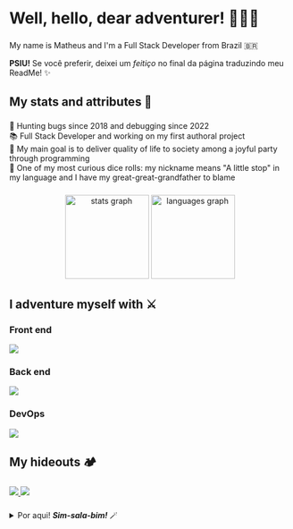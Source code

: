 <h1 align="left">Well, hello, dear adventurer! 👋🧙🏻‍</h1>

###

<p align="left">My name is Matheus and I'm a Full Stack Developer from Brazil 🇧🇷</p>
<p align="left"><strong>PSIU!</strong> Se você preferir, deixei um <i>feitiço</i> no final da página traduzindo meu ReadMe! ✨</p>

###

<h2 align="left">My stats and attributes 🧮</h2>

###

<p align="left">
  🏹 Hunting bugs since 2018 and debugging since 2022<br>
  📚 Full Stack Developer and working on my first authoral project<br>
  🎯 My main goal is to deliver quality of life to society among a joyful party through programming<br>
  🎲 One of my most curious dice rolls: my nickname means "A little stop" in my language and I have my great-great-grandfather to blame
</p>

###

<div align="center">
  <img src="https://github-readme-stats.vercel.app/api?hide_title=true&hide_rank=false&show_icons=true&include_all_commits=true&count_private=true&disable_animations=false&theme=dracula&locale=en&hide_border=true&username=mmparadinha" height="150" alt="stats graph"  />
  <img src="https://github-readme-stats.vercel.app/api/top-langs?locale=en&hide_title=true&layout=compact&card_width=320&langs_count=10&theme=dracula&hide_border=true&username=mmparadinha" height="150" alt="languages graph"  />
</div>

###

<h2 align="left">I adventure myself with ⚔️</h2>

###

<h3 align="left">Front end</h3>

<div align="left">
  <img src="https://skillicons.dev/icons?i=react,js,express,styledcomponents,html,css,materialui" />      
</div>

<h3 align="left">Back end</h3>

<div align="left">
  <img src="https://skillicons.dev/icons?i=nodejs,ts,mongodb,postgres,jest,prisma,redis,java,spring" />      
</div>

<h3 align="left">DevOps</h3>

<div align="left">
  <img src="https://skillicons.dev/icons?i=git,figma,heroku,docker,aws" />      
</div>

###

<h2 align="left">My hideouts 🏕️</h2>

###

<div align="left">
  <a href="https://www.linkedin.com/in/mmparadinha/" target="_blank" rel="noopener noreferrer">
    <img src="https://img.shields.io/badge/LinkedIn-0077B5?style=for-the-badge&logo=linkedin&logoColor=white"/>
  </a>
  
  <a href="mailto:matheusmparadinha@gmail.com" target="_blank" rel="noopener noreferrer">
    <img src="https://img.shields.io/badge/Gmail-D14836?style=for-the-badge&logo=gmail&logoColor=white"/>
  </a>
</div>

###

<details>
  <summary>Por aqui! <strong><i>Sim-sala-bim!</i></strong> 🪄</summary>
  
<h1 align="left">Bem, olá, caro aventureirx! 👋🧙🏻‍</h1>

###

<p align="left">Me chamo Matheus e sou um Desenvolvedor Full Stack do Brasil 🇧🇷</p>

###

<h2 align="left">Meus status e atributos 🧮</h2>

###

<p align="left">
  🏹 Caçando bugs desde 2018 e resolvendo desde 2022<br>
  📚 Desenvolvedor Full Stack e trabalhando no meu primeiro projeto autoral<br>
  🎯 Meu objetivo principal é entregar qualidade de vida para a sociedade junto de um grupo entusiasmado por meio da programação<br>
  🎲 Um dos meus atributos mais curiosos: sim, é sobrenome mesmo e a culpa é do meu tataravô
</p>

###

<div align="center">
  <img src="https://github-readme-stats.vercel.app/api?hide_title=true&hide_rank=false&show_icons=true&include_all_commits=true&count_private=true&disable_animations=false&theme=dracula&locale=pt-br&hide_border=true&username=mmparadinha" height="150" alt="stats graph"  />
  <img src="https://github-readme-stats.vercel.app/api/top-langs?locale=pt-br&hide_title=true&layout=compact&card_width=320&langs_count=10&theme=dracula&hide_border=true&username=mmparadinha" height="150" alt="languages graph"  />
</div>

###

<h2 align="left">Eu me aventuro com ⚔️</h2>

###

<h3 align="left">Front end</h3>

<div align="left">
  <img src="https://skillicons.dev/icons?i=react,js,express,styledcomponents,html,css,materialui" />      
</div>

<h3 align="left">Back end</h3>

<div align="left">
  <img src="https://skillicons.dev/icons?i=nodejs,ts,mongodb,postgres,jest,prisma,redis,java,spring" />      
</div>

<h3 align="left">DevOps</h3>

<div align="left">
  <img src="https://skillicons.dev/icons?i=git,figma,heroku,docker,aws" />      
</div>

###

<h2 align="left">Meus esconderijos 🏕️</h2>

###

<div align="left">
  <a href="https://www.linkedin.com/in/mmparadinha/" target="_blank" rel="noopener noreferrer">
    <img src="https://img.shields.io/badge/LinkedIn-0077B5?style=for-the-badge&logo=linkedin&logoColor=white"/>
  </a>
  
  <a href="mailto:matheusmparadinha@gmail.com" target="_blank" rel="noopener noreferrer">
    <img src="https://img.shields.io/badge/Gmail-D14836?style=for-the-badge&logo=gmail&logoColor=white"/>
  </a>
</div>

###
  </details>
